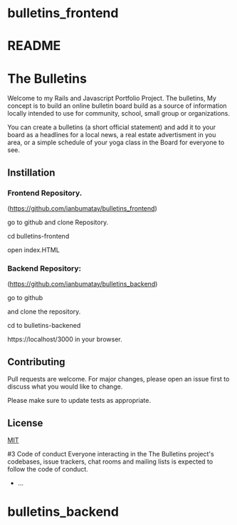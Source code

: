# bulletins_frontend


# README 
# The Bulletins
Welcome to my Rails and Javascript Portfolio Project. The bulletins, My concept is to build an online bulletin board build as a source of information locally intended to use for community, school, small group or organizations.

You can create a bulletins (a short official statement) and add it to your board as a headlines for a local news, a real estate advertisment in you area, or a simple schedule of your yoga class in the Board for everyone to see. 

## Instillation 

### Frontend Repository. 
(https://github.com/ianbumatay/bulletins_frontend)

go to github and clone Repository. 

cd bulletins-frontend 

open index.HTML


### Backend Repository: 
(https://github.com/ianbumatay/bulletins_backend)

go to github 

and clone the repository.

cd to bulletins-backened

https://localhost/3000 in your browser.

## Contributing
Pull requests are welcome. For major changes, please open an issue first to discuss what you would like to change.

Please make sure to update tests as appropriate.

## License
[MIT](https://choosealicense.com/licenses/mit/)

#3 Code of conduct
Everyone interacting in the The Bulletins project's codebases, issue trackers, chat rooms and mailing lists is expected to follow the code of conduct.

* ...
# bulletins_backend
